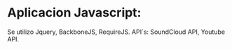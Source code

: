 Aplicacion Javascript: 
======================
Se utilizo Jquery, BackboneJS, RequireJS.
API´s: SoundCloud API, Youtube API.